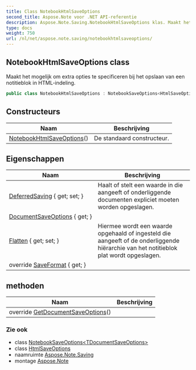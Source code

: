 ```yaml
---
title: Class NotebookHtmlSaveOptions
second_title: Aspose.Note voor .NET API-referentie
description: Aspose.Note.Saving.NotebookHtmlSaveOptions klas. Maakt het mogelijk om extra opties te specificeren bij het opslaan van een notitieblok in HTMLindeling.
type: docs
weight: 750
url: /nl/net/aspose.note.saving/notebookhtmlsaveoptions/
---
```

## NotebookHtmlSaveOptions class

Maakt het mogelijk om extra opties te specificeren bij het opslaan van een notitieblok in HTML-indeling.

```csharp
public class NotebookHtmlSaveOptions : NotebookSaveOptions<HtmlSaveOptions>
```

## Constructeurs

| Naam | Beschrijving |
| --- | --- |
| [NotebookHtmlSaveOptions](notebookhtmlsaveoptions/)() | De standaard constructeur. |

## Eigenschappen

| Naam | Beschrijving |
| --- | --- |
| [DeferredSaving](../../aspose.note.saving/notebooksaveoptions/deferredsaving/) { get; set; } | Haalt of stelt een waarde in die aangeeft of onderliggende documenten expliciet moeten worden opgeslagen. |
| [DocumentSaveOptions](../../aspose.note.saving/notebooksaveoptions-1/documentsaveoptions/) { get; } |  |
| [Flatten](../../aspose.note.saving/notebooksaveoptions/flatten/) { get; set; } | Hiermee wordt een waarde opgehaald of ingesteld die aangeeft of de onderliggende hiërarchie van het notitieblok plat wordt opgeslagen. |
| override [SaveFormat](../../aspose.note.saving/notebooksaveoptions-1/saveformat/) { get; } |  |

## methoden

| Naam | Beschrijving |
| --- | --- |
| override [GetDocumentSaveOptions](../../aspose.note.saving/notebooksaveoptions-1/getdocumentsaveoptions/)() |  |

### Zie ook

* class [NotebookSaveOptions&lt;TDocumentSaveOptions&gt;](../notebooksaveoptions-1/)
* class [HtmlSaveOptions](../htmlsaveoptions/)
* naamruimte [Aspose.Note.Saving](../../aspose.note.saving/)
* montage [Aspose.Note](../../)


